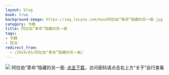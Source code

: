 ```yaml
---
layout: blog
book: true
background-image: https://img.locyoo.com/book阿拉伯“革命”隐藏的另一面.jpg
category: 书籍
title: 阿拉伯“革命”隐藏的另一面
tags:
- 书籍
- 政治
redirect_from:
  - /2024/03/阿拉伯“革命”隐藏的另一面/
---
```

![](https://img.locyoo.com/book阿拉伯“革命”隐藏的另一面.jpg)
阿拉伯“革命”隐藏的另一面: <a name = "ref1" href="https://url18.ctfile.com/f/50983618-1334835872-43a441?p=3619">点击下载</a>，访问密码请点击右上方“关于”自行查看